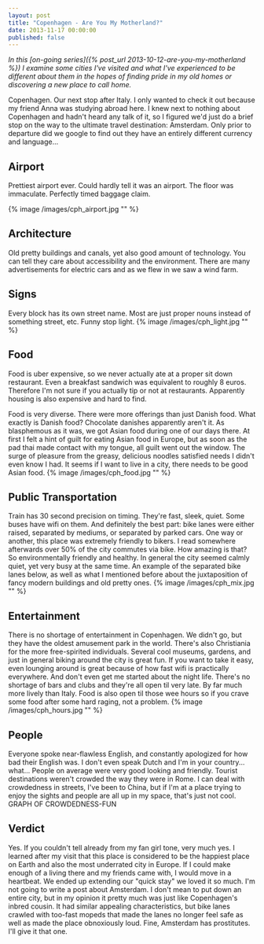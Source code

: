 ```yaml
---
layout: post
title: "Copenhagen - Are You My Motherland?"
date: 2013-11-17 00:00:00
published: false
---
```


_In this [on-going series]({% post_url 2013-10-12-are-you-my-motherland %}) I 
examine some cities I've visited and what I've experienced to be different about 
them in the hopes of finding pride in my old homes or discovering a new place to 
call home._

Copenhagen. Our next stop after Italy. I only wanted to check it out because my 
friend Anna was studying abroad here. I knew next to nothing about Copenhagen 
and hadn't heard any talk of it, so I figured we'd just do a brief stop on the 
way to the ultimate travel destination: Amsterdam. Only prior to departure did 
we google to find out they have an entirely different currency and language...

## Airport ##

Prettiest airport ever. Could hardly tell it was an airport. The floor was 
immaculate. Perfectly timed baggage claim.

{% image /images/cph_airport.jpg "" %}


## Architecture ##

Old pretty buildings and canals, yet also good amount of technology.
You can tell they care about accessibility and the environment. There are many 
advertisements for electric cars and as we flew in we saw a wind farm.

## Signs ##

Every block has its own street name. Most are just proper nouns instead of 
something street, etc.
Funny stop light.
{% image /images/cph_light.jpg "" %}


## Food ##

Food is uber expensive, so we never actually ate at a proper sit down 
restaurant. Even a breakfast sandwich was equivalent to roughly 8 euros. 
Therefore I'm not sure if you actually tip or not at restaurants.  Apparently 
housing is also expensive and hard to find.

Food is very diverse. There were more offerings than just Danish food. What 
exactly is Danish food? Chocolate danishes apparently aren't it. As blasphemous 
as it was, we got Asian food during one of our days there. At first I felt a 
hint of guilt for eating Asian food in Europe, but as soon as the pad thai made 
contact with my tongue, all guilt went out the window. The surge of pleasure 
from the greasy, delicious noodles satisfied needs I didn't even know I had. It 
seems if I want to live in a city, there needs to be good Asian food.
{% image /images/cph_food.jpg "" %}

## Public Transportation ##

Train has 30 second precision on timing. They're fast, sleek, quiet. Some buses 
have wifi on them. And definitely the best part: bike lanes were either raised, 
separated by mediums, or separated by parked cars. One way or another, this 
place was extremely friendly to bikers. I read somewhere afterwards over 50% of 
the city commutes via bike. How amazing is that? So environmentally friendly and 
healthy. In general the city seemed calmly quiet, yet very busy at the same 
time.
An example of the separated bike lanes below, as well as what I mentioned before 
about the juxtaposition of fancy modern buildings and old pretty ones.
{% image /images/cph_mix.jpg "" %}

## Entertainment ##

There is no shortage of entertainment in Copenhagen. We didn't go, but they have 
the oldest amusement park in the world. There's also Christiania for the more 
free-spirited individuals. Several cool museums, gardens, and just in general 
biking around the city is great fun. If you want to take it easy, even lounging 
around is great because of how fast wifi is practically everywhere.
And don't even get me started about the night life. There's no shortage of bars 
and clubs and they're all open til very late. By far much more lively than 
Italy. Food is also open til those wee hours so if you crave some food after 
some hard raging, not a problem.
{% image /images/cph_hours.jpg "" %}

## People ##

Everyone spoke near-flawless English, and constantly apologized for how bad 
their English was. I don't even speak Dutch and I'm in your country... what...
People on average were very good looking and friendly.
Tourist destinations weren't crowded the way they were in Rome. I can deal with 
crowdedness in streets, I've been to China, but if I'm at a place trying to 
enjoy the sights and people are all up in my space, that's just not cool. 
GRAPH OF CROWDEDNESS-FUN

## Verdict ##

Yes. If you couldn't tell already from my fan girl tone, very much yes. I 
learned after my visit that this place is considered to be the happiest place on 
Earth and also the most underrated city in Europe. If I could make enough of a 
living there and my friends came with, I would move in a heartbeat.
We ended up extending our "quick stay" we loved it so much. I'm not going to 
write a post about Amsterdam. I don't mean to put down an entire city, but in my 
opinion it pretty much was just like Copenhagen's inbred cousin. It had similar 
appealing characteristics, but bike lanes crawled with too-fast mopeds that made 
the lanes no longer feel safe as well as made the place obnoxiously loud. Fine, 
Amsterdam has prostitutes. I'll give it that one.
